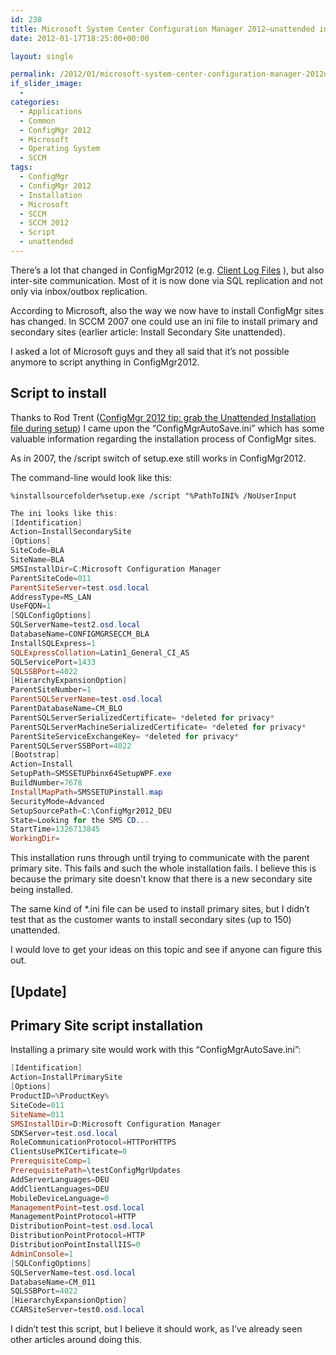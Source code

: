 ```yaml
---
id: 238
title: Microsoft System Center Configuration Manager 2012–unattended installation of Sites
date: 2012-01-17T18:25:00+00:00

layout: single

permalink: /2012/01/microsoft-system-center-configuration-manager-2012unattended-installation-of-sites/
if_slider_image:
  -
categories:
  - Applications
  - Common
  - ConfigMgr 2012
  - Microsoft
  - Operating System
  - SCCM
tags:
  - ConfigMgr
  - ConfigMgr 2012
  - Installation
  - Microsoft
  - SCCM
  - SCCM 2012
  - Script
  - unattended
---
```

There’s a lot that changed in ConfigMgr2012 (e.g. [Client Log Files](/2011/12/microsoft-configmgr-2012-client-log-files/) ), but also inter-site communication. Most of it is now done via SQL replication and not only via inbox/outbox replication.

According to Microsoft, also the way we now have to install ConfigMgr sites has changed. In SCCM 2007 one could use an ini file to install primary and secondary sites (earlier article: Install Secondary Site unattended).

I asked a lot of Microsoft guys and they all said that it’s not possible anymore to script anything in ConfigMgr2012.

## Script to install

Thanks to Rod Trent ([ConfigMgr 2012 tip: grab the Unattended Installation file during setup](http://myitforum.com/myitforumwp/2012/01/13/configmgr-2012-tip-grab-the-unattended-installation-file-during-setup)) I came upon the “ConfigMgrAutoSave.ini” which has some valuable information regarding the installation process of ConfigMgr sites.

As in 2007, the /script switch of setup.exe still works in ConfigMgr2012.

The command-line would look like this:

`%installsourcefolder%setup.exe /script "%PathToINI% /NoUserInput`

```PowerShell
The ini looks like this:
[Identification]
Action=InstallSecondarySite
[Options]
SiteCode=BLA
SiteName=BLA
SMSInstallDir=C:Microsoft Configuration Manager
ParentSiteCode=011
ParentSiteServer=test.osd.local
AddressType=MS_LAN
UseFQDN=1
[SQLConfigOptions]
SQLServerName=test2.osd.local
DatabaseName=CONFIGMGRSECCM_BLA
InstallSQLExpress=1
SQLExpressCollation=Latin1_General_CI_AS
SQLServicePort=1433
SQLSSBPort=4022
[HierarchyExpansionOption]
ParentSiteNumber=1
ParentSQLServerName=test.osd.local
ParentDatabaseName=CM_BLO
ParentSQLServerSerializedCertificate= *deleted for privacy*
ParentSQLServerMachineSerializedCertificate= *deleted for privacy*
ParentSiteServiceExchangeKey= *deleted for privacy*
ParentSQLServerSSBPort=4022
[Bootstrap]
Action=Install
SetupPath=SMSSETUPbinx64SetupWPF.exe
BuildNumber=7678
InstallMapPath=SMSSETUPinstall.map
SecurityMode=Advanced
SetupSourcePath=C:\ConfigMgr2012_DEU
State=Looking for the SMS CD...
StartTime=1326713845
WorkingDir=
```

This installation runs through until trying to communicate with the parent primary site. This fails and such the whole installation fails.
I believe this is because the primary site doesn’t know that there is a new secondary site being installed.

The same kind of *.ini file can be used to install primary sites, but I didn’t test that as the customer wants to install secondary sites (up to 150) unattended.

I would love to get your ideas on this topic and see if anyone can figure this out.

## [Update]

## Primary Site script installation

Installing a primary site would work with this “ConfigMgrAutoSave.ini”:

```PowerShell
[Identification]
Action=InstallPrimarySite
[Options]
ProductID=%ProductKey%
SiteCode=011
SiteName=011
SMSInstallDir=D:Microsoft Configuration Manager
SDKServer=test.osd.local
RoleCommunicationProtocol=HTTPorHTTPS
ClientsUsePKICertificate=0
PrerequisiteComp=1
PrerequisitePath=\testConfigMgrUpdates
AddServerLanguages=DEU
AddClientLanguages=DEU
MobileDeviceLanguage=0
ManagementPoint=test.osd.local
ManagementPointProtocol=HTTP
DistributionPoint=test.osd.local
DistributionPointProtocol=HTTP
DistributionPointInstallIIS=0
AdminConsole=1
[SQLConfigOptions]
SQLServerName=test.osd.local
DatabaseName=CM_011
SQLSSBPort=4022
[HierarchyExpansionOption]
CCARSiteServer=test0.osd.local
```

I didn’t test this script, but I believe it should work, as I’ve already seen other articles around doing this.



